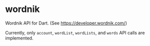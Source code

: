 # wordnik

Wordnik API for Dart. (See <https://developer.wordnik.com/>)

Currently, only `account`, `wordList`, `wordLists`, and `words` API calls are implemented.
